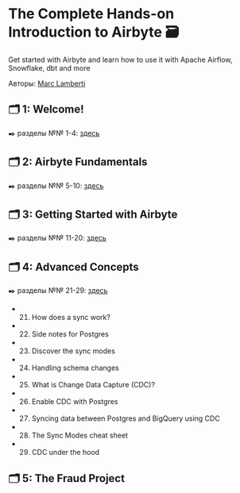 # The Complete Hands-on Introduction to Airbyte 🗃️
Get started with Airbyte and learn how to use it with Apache Airflow, Snowflake, dbt and more

Авторы: [Marc Lamberti](https://www.udemy.com/course/the-complete-hands-on-introduction-to-airbyte/?couponCode=ST19MT60324#instructor-1)

## 🗂️ 1: Welcome!
✒️ разделы №№ 1-4: [здесь](https://github.com/Malakhova-Natalya/IT_courses/blob/main/The%20Complete%20Hands-on%20Introduction%20to%20Airbyte/01_Welcome/README.md)

## 🗂️ 2: Airbyte Fundamentals
✒️ разделы №№ 5-10: [здесь](https://github.com/Malakhova-Natalya/IT_courses/blob/main/The%20Complete%20Hands-on%20Introduction%20to%20Airbyte/02_Airbyte%20Fundamentals/README.md)
  
## 🗂️ 3: Getting Started with Airbyte
✒️ разделы №№ 11-20: [здесь](https://github.com/Malakhova-Natalya/IT_courses/blob/main/The%20Complete%20Hands-on%20Introduction%20to%20Airbyte/03_Getting%20Started%20with%20Airbyte/README.md)

## 🗂️ 4: Advanced Concepts
✒️ разделы №№ 21-29: [здесь](https://github.com/Malakhova-Natalya/IT_courses/blob/main/The%20Complete%20Hands-on%20Introduction%20to%20Airbyte/04_Advanced%20Concepts/README.md)

- 21. How does a sync work?
- 22. Side notes for Postgres
- 23. Discover the sync modes
- 24. Handling schema changes
- 25. What is Change Data Capture (CDC)?
- 26. Enable CDC with Postgres
- 27. Syncing data between Postgres and BigQuery using CDC
- 28. The Sync Modes cheat sheet
- 29. CDC under the hood
      
## 🗂️ 5: The Fraud Project

